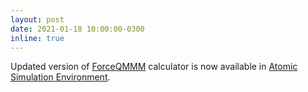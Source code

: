 ```yaml
---
layout: post
date: 2021-01-18 10:00:00-0300
inline: true
---
```


Updated version of [ForceQMMM](https://wiki.fysik.dtu.dk/ase/ase/calculators/qmmm.html#force-based-qm-mm) calculator is now available in [Atomic Simulation Environment](https://wiki.fysik.dtu.dk/ase/index.html#).
